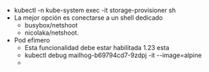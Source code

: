 - kubectl -n kube-system exec -it storage-provisioner sh
- La mejor opción es  conectarse  a un shell dedicado
	- busybox/netshoot
	- nicolaka/netshoot.
- Pod efimero
	- Esta funcionalidad debe estar habilitada 1.23 esta
	- kubectl debug mailhog-b69794cd7-9zdpj -it --image=alpine
	-